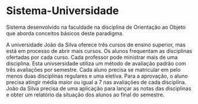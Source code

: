 # Sistema-Universidade
Sistema desenvolvido na faculdade na disciplina de Orientação ao Objeto que aborda conceitos básicos deste paradigma.

A universidade João da Silva oferece três cursos de ensino superior, mas está em
processo de abrir mais cursos. Os alunos frequentam as disciplinas ofertadas por cada curso.
Cada professor pode ministrar mais de uma disciplina. Esta univsersidade utiliza um método
de avaliação padrão com três avaliações por semestre. Cada aluno precisa se matricular em
pelo menos duas disciplinas regulares e uma eletiva. Para a aprovação, o aluno precisa
atingir média maior ou igual a 7 nas avaliações de cada disciplina.
João da Silva precisa de uma aplicação para lançar as notas das disciplinas e obter
um relatório da situação dos alunos ao final do semestre.
